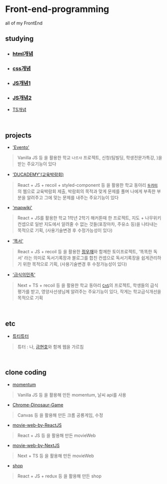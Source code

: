 # Front-end-programming
all of my FrontEnd

## studying
* ### [html개념](https://github.com/codingbotPark/Front-end-programming/blob/main/html%EC%88%9C%EC%84%9C.md)  

* ### [css개념](https://github.com/codingbotPark/Front-end-programming/blob/main/css%EC%88%9C%EC%84%9C.md)

* ### [JS개념1](https://github.com/codingbotPark/Front-end-programming/blob/main/JS%EA%B0%9C%EB%85%901.md)

* ### [JS개념2](https://github.com/codingbotPark/Front-end-programming/blob/main/JS%EA%B0%9C%EB%85%902.md)

* [TS개념](https://github.com/codingbotPark/studying-typescript)

<br>

## projects
* ['Evento'](https://github.com/Project-EVENTO)
> Vanilla JS 등 을 활용한 학교 `나르샤` 프로젝트, 신청(팀빌딩, 학생전문가특강, )을 받는 주요기능이 있다

* ['DUCADEMY'(교육박람회)](https://github.com/Project-DUCADEMY/ducademy-web)
> React + JS + recoil + styled-component 등 을 활용한 학교 동아리 [`두카미`](https://github.com/Project-DUCADEMY) 의 웹으로 교육박람회 제출, 박람회의 목적과 맞게 문제를 풀며 나에게 부족한 부분을 알려주고 그에 맞는 문제를 내주는 주요기능이 있다

* ['mapwiki'](https://github.com/codingbotPark/mapwiki)
> React + JS를 활용한 학교 1학년 2학기 해커톤때 한 프로젝트, 지도 + 나무위키 컨셉으로 일반 지도에서 알려줄 수 없는 것들(포장마차, 주유소 등)을 나타내는 목적으로 기획, (사용기술변경 후 수정가능성이 있다)

* ['똑서'](https://github.com/JAP-Jeong-And-Park)
> React + JS + recoil 등 을 활용한 [정우재](https://github.com/orgs/JAP-Jeong-And-Park/people/woojae05)와 함께한 토이프로젝트, '똑똑한 독서' 라는 의미로 독서기록장과 블로그를 합친 컨셉으로 독서기록장을 쉽게관리하기 위한 목적으로 기획, (사용기술변경 후 수정가능성이 있다)

* ['급식의민족'](https://github.com/EntryCNS/food-nation-front)
> Next + TS + recoil 등 을 활용한 학교 동아리 [`CnS`](https://github.com/EntryCNS)의 프로젝트, 학생들의 급식 평가를 받고, 영양사선생님께 알려주는 주요기능이 있다, 작게는 학교급식개선을 목적으로 기획

<br>

## etc
* [튜티튜터](https://github.com/codingbotPark/TuteeTutor)
> 튜터 : 나, [금현호](https://github.com/nrbns357)와 함께 웹을 가르침

<br>

## clone coding
* [momentum](https://github.com/codingbotPark/Momentum)
> Vanilla JS 등 을 활용해 만든 momentum, 날씨 api를 사용

* [Chrome-Dinosaur-Game](https://github.com/codingbotPark/Chrome-s-Dinosaur-Game)
> Canvas 등 을 활용해 만든 크롬 공룡게임, 수정

* [movie-web-by-ReactJS](https://github.com/codingbotPark/movie-web-by-ReactJS)
> React + JS 등 을 활용해 만든 movieWeb

* [movie-web-by-NextJS](https://github.com/codingbotPark/movie-web-by-nextjs)
> Next + TS 등 을 활용해 만든 movieWeb

* [shop](https://github.com/codingbotPark/codingapple-s-React-Course)
> React + JS + redux 등 을 활용해 만든 shop
